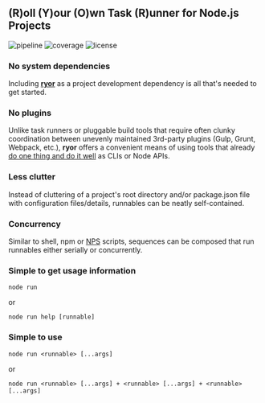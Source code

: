 ## (R)oll (Y)our (O)wn Task (R)unner for Node.js Projects

![pipeline](https://gitlab.com/ryor-/ryor/badges/master/pipeline.svg)
![coverage](https://gitlab.com/ryor-/ryor/badges/master/coverage.svg)
![license](https://img.shields.io/badge/License-MIT-green.svg)

### No system dependencies

Including **[ryor](https://www.npmjs.com/package/ryor)** as a project development dependency is all that's needed to get started.

### No plugins

Unlike task runners or pluggable build tools that require often clunky coordination between unevenly maintained 3rd-party plugins (Gulp, Grunt, Webpack, etc.), **ryor** offers a convenient means of using tools that already [do one thing and do it well](https://en.wikipedia.org/wiki/Unix_philosophy) as CLIs or Node APIs.

### Less clutter

Instead of cluttering of a project's root directory and/or package.json file with configuration files/details, runnables can be neatly self-contained.

### Concurrency

Similar to shell, npm or [NPS](https://www.npmjs.com/package/nps) scripts, sequences can be composed that run runnables either serially or concurrently.

### Simple to get usage information

```node run```

or

```node run help [runnable]```

### Simple to use

```node run <runnable> [...args]```

or

```node run <runnable> [...args] + <runnable> [...args] + <runnable> [...args]```
